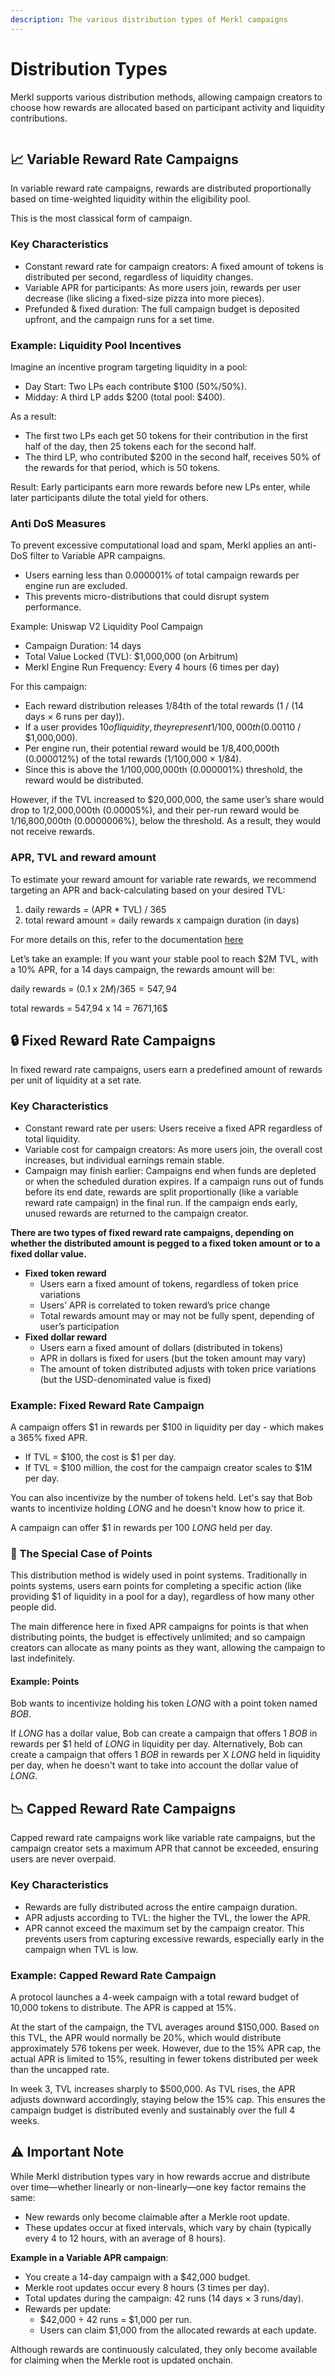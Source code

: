 ```yaml
---
description: The various distribution types of Merkl campaigns
---
```


# Distribution Types

Merkl supports various distribution methods, allowing campaign creators to choose how rewards are allocated based on participant activity and liquidity contributions.

<figure><img src="../.gitbook/assets/schema_distribution-type-radius-corner.png" alt=""><figcaption></figcaption></figure>

## 📈 Variable Reward Rate Campaigns

In variable reward rate campaigns, rewards are distributed proportionally based on time-weighted liquidity within the eligibility pool.

This is the most classical form of campaign.

### Key Characteristics

* Constant reward rate for campaign creators: A fixed amount of tokens is distributed per second, regardless of liquidity changes.
* Variable APR for participants: As more users join, rewards per user decrease (like slicing a fixed-size pizza into more pieces).
* Prefunded & fixed duration: The full campaign budget is deposited upfront, and the campaign runs for a set time.

### Example: Liquidity Pool Incentives

Imagine an incentive program targeting liquidity in a pool:

* Day Start: Two LPs each contribute $100 (50%/50%).
* Midday: A third LP adds $200 (total pool: $400).

As a result:

* The first two LPs each get 50 tokens for their contribution in the first half of the day, then 25 tokens each for the second half.
* The third LP, who contributed $200 in the second half, receives 50% of the rewards for that period, which is 50 tokens.

Result: Early participants earn more rewards before new LPs enter, while later participants dilute the total yield for others.

### Anti DoS Measures

To prevent excessive computational load and spam, Merkl applies an anti-DoS filter to Variable APR campaigns.

* Users earning less than 0.000001% of total campaign rewards per engine run are excluded.
* This prevents micro-distributions that could disrupt system performance.

Example: Uniswap V2 Liquidity Pool Campaign

* Campaign Duration: 14 days
* Total Value Locked (TVL): $1,000,000 (on Arbitrum)
* Merkl Engine Run Frequency: Every 4 hours (6 times per day)

For this campaign:

* Each reward distribution releases 1/84th of the total rewards (1 / (14 days × 6 runs per day)).
* If a user provides $10 of liquidity, they represent 1/100,000th (0.001%) of the total TVL ($10 / $1,000,000).
* Per engine run, their potential reward would be 1/8,400,000th (0.000012%) of the total rewards (1/100,000 × 1/84).
* Since this is above the 1/100,000,000th (0.000001%) threshold, the reward would be distributed.

However, if the TVL increased to $20,000,000, the same user’s share would drop to 1/2,000,000th (0.00005%), and their per-run reward would be 1/16,800,000th (0.0000006%), below the threshold. As a result, they would not receive rewards.

### APR, TVL and reward amount

To estimate your reward amount for variable rate rewards, we recommend targeting an APR and back-calculating based on your desired TVL:

1. daily rewards = (APR \* TVL) / 365
2. total reward amount = daily rewards x campaign duration (in days)

For more details on this, refer to the documentation [here](https://docs.merkl.xyz/earn-with-merkl/faq-earn#how-are-aprs-calculated)

Let’s take an example: If you want your stable pool to reach $2M TVL, with a 10% APR, for a 14 days campaign, the rewards amount will be:

daily rewards = (0.1 x $2M)/365 = 547,94$

total rewards = 547,94 x 14 = 7671,16$

## 🔒 Fixed Reward Rate Campaigns

In fixed reward rate campaigns, users earn a predefined amount of rewards per unit of liquidity at a set rate.

### Key Characteristics

* Constant reward rate per users: Users receive a fixed APR regardless of total liquidity.
* Variable cost for campaign creators: As more users join, the overall cost increases, but individual earnings remain stable.
* Campaign may finish earlier: Campaigns end when funds are depleted or when the scheduled duration expires. If a campaign runs out of funds before its end date, rewards are split proportionally (like a variable reward rate campaign) in the final run. If the campaign ends early, unused rewards are returned to the campaign creator.

**There are two types of fixed reward rate campaigns, depending on whether the distributed amount is pegged to a fixed token amount or to a fixed dollar value.**

* **Fixed token reward**
  * Users earn a fixed amount of tokens, regardless of token price variations
  * Users’ APR is correlated to token reward’s price change
  * Total rewards amount may or may not be fully spent, depending of user’s participation
* **Fixed dollar reward**
  * Users earn a fixed amount of dollars (distributed in tokens)
  * APR in dollars is fixed for users (but the token amount may vary)
  * The amount of token distributed adjusts with token price variations (but the USD-denominated value is fixed)

### Example: Fixed Reward Rate Campaign

A campaign offers $1 in rewards per $100 in liquidity per day - which makes a 365% fixed APR.

* If TVL = $100, the cost is $1 per day.
* If TVL = $100 million, the cost for the campaign creator scales to $1M per day.

You can also incentivize by the number of tokens held. Let's say that Bob wants to incentivize holding _LONG_ and he doesn't know how to price it.

A campaign can offer $1 in rewards per 100 _LONG_ held per day.

### 🎯 The Special Case of Points

This distribution method is widely used in point systems. Traditionally in points systems, users earn points for completing a specific action (like providing $1 of liquidity in a pool for a day), regardless of how many other people did.

The main difference here in fixed APR campaigns for points is that when distributing points, the budget is effectively unlimited; and so campaign creators can allocate as many points as they want, allowing the campaign to last indefinitely.

#### Example: Points

Bob wants to incentivize holding his token _LONG_ with a point token named _BOB_.

If _LONG_ has a dollar value, Bob can create a campaign that offers 1 _BOB_ in rewards per $1 held of _LONG_ in liquidity per day. Alternatively, Bob can create a campaign that offers 1 _BOB_ in rewards per X _LONG_ held in liquidity per day, when he doesn't want to take into account the dollar value of _LONG_.

## 📉 Capped Reward Rate Campaigns

Capped reward rate campaigns work like variable rate campaigns, but the campaign creator sets a maximum APR that cannot be exceeded, ensuring users are never overpaid.

### Key Characteristics

* Rewards are fully distributed across the entire campaign duration.
* APR adjusts according to TVL: the higher the TVL, the lower the APR.
* APR cannot exceed the maximum set by the campaign creator. This prevents users from capturing excessive rewards, especially early in the campaign when TVL is low.

### Example: Capped Reward Rate Campaign

A protocol launches a 4-week campaign with a total reward budget of 10,000 tokens to distribute. The APR is capped at 15%.

At the start of the campaign, the TVL averages around $150,000. Based on this TVL, the APR would normally be 20%, which would distribute approximately 576 tokens per week. However, due to the 15% APR cap, the actual APR is limited to 15%, resulting in fewer tokens distributed per week than the uncapped rate.

In week 3, TVL increases sharply to $500,000. As TVL rises, the APR adjusts downward accordingly, staying below the 15% cap. This ensures the campaign budget is distributed evenly and sustainably over the full 4 weeks.

## ⚠️ Important Note

While Merkl distribution types vary in how rewards accrue and distribute over time—whether linearly or non-linearly—one key factor remains the same:

* New rewards only become claimable after a Merkle root update.
* These updates occur at fixed intervals, which vary by chain (typically every 4 to 12 hours, with an average of 8 hours).

**Example in a Variable APR campaign**:

* You create a 14-day campaign with a $42,000 budget.
* Merkle root updates occur every 8 hours (3 times per day).
* Total updates during the campaign: 42 runs (14 days × 3 runs/day).
* Rewards per update:
  * $42,000 ÷ 42 runs = $1,000 per run.
  * Users can claim $1,000 from the allocated rewards at each update.

Although rewards are continuously calculated, they only become available for claiming when the Merkle root is updated onchain.
